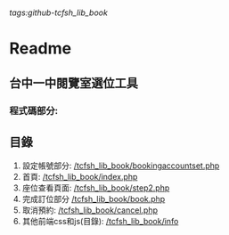 ###### tags:github-tcfsh_lib_book

# Readme
## 台中一中閱覽室選位工具
### 程式碼部分:
## 目錄
1. 設定帳號部分:
[/tcfsh_lib_book/bookingaccountset.php](https://github.com/tseng91301/tcfsh_lib_book/blob/main/tcfsh_lib_book/bookingaccountset.php)
2. 首頁:
[/tcfsh_lib_book/index.php](https://github.com/tseng91301/tcfsh_lib_book/blob/main/tcfsh_lib_book/index.php)
3. 座位查看頁面:
[/tcfsh_lib_book/step2.php](https://github.com/tseng91301/tcfsh_lib_book/blob/main/tcfsh_lib_book/step2.php)
4. 完成訂位部分
[/tcfsh_lib_book/book.php](https://github.com/tseng91301/tcfsh_lib_book/blob/main/tcfsh_lib_book/book.php)
5. 取消預約:
[/tcfsh_lib_book/cancel.php](https://github.com/tseng91301/tcfsh_lib_book/blob/main/tcfsh_lib_book/cancel.php)
6. 其他前端css和js(目錄):
[/tcfsh_lib_book/info](https://github.com/tseng91301/tcfsh_lib_book/tree/main/tcfsh_lib_book/info)